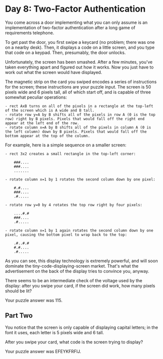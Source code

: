 # Day 8: Two-Factor Authentication

You come across a door implementing what you can only assume is an implementation of two-factor authentication after a long game of requirements telephone.

To get past the door, you first swipe a keycard (no problem; there was one on a nearby desk). Then, it displays a code on a little screen, and you type that code on a keypad. Then, presumably, the door unlocks.

Unfortunately, the screen has been smashed. After a few minutes, you've taken everything apart and figured out how it works. Now you just have to work out what the screen would have displayed.

The magnetic strip on the card you swiped encodes a series of instructions for the screen; these instructions are your puzzle input. The screen is 50 pixels wide and 6 pixels tall, all of which start off, and is capable of three somewhat peculiar operations:

	- rect AxB turns on all of the pixels in a rectangle at the top-left of the screen which is A wide and B tall.
	- rotate row y=A by B shifts all of the pixels in row A (0 is the top row) right by B pixels. Pixels that would fall off the right end appear at the left end of the row.
	- rotate column x=A by B shifts all of the pixels in column A (0 is the left column) down by B pixels. Pixels that would fall off the bottom appear at the top of the column.

For example, here is a simple sequence on a smaller screen:

	- rect 3x2 creates a small rectangle in the top-left corner:

		###....
		###....
		.......

	- rotate column x=1 by 1 rotates the second column down by one pixel:

		#.#....
		###....
		.#.....

	- rotate row y=0 by 4 rotates the top row right by four pixels:

		....#.#
		###....
		.#.....

	- rotate column x=1 by 1 again rotates the second column down by one pixel, causing the bottom pixel to wrap back to the top:

		.#..#.#
		#.#....
		.#.....

As you can see, this display technology is extremely powerful, and will soon dominate the tiny-code-displaying-screen market. That's what the advertisement on the back of the display tries to convince you, anyway.

There seems to be an intermediate check of the voltage used by the display: after you swipe your card, if the screen did work, how many pixels should be lit?

Your puzzle answer was 115.

## Part Two

You notice that the screen is only capable of displaying capital letters; in the font it uses, each letter is 5 pixels wide and 6 tall.

After you swipe your card, what code is the screen trying to display?

Your puzzle answer was EFEYKFRFIJ.